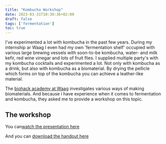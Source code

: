 ```yaml
---
title: "Kombucha Workshop"
date: 2023-03-31T10:30:36+02:00
draft: false
tags: ['fermentation']
toc: true
---
```


I've experimented a lot with kombucha in the past few years. During my internship ar Waag I even had my own 'fermentation shelf' occupied with various large brewing vessels with soon-to-be kombucha, water- and milk kefir, red wine vinegar and lots of fruit flies. I supplied multiple party's with my kombucha cocktails and experimented a lot. Not only with kombucha as a drink, but also with kombucha as a biomaterial. By drying the pellicle which forms on top of the kombucha you can achieve a leather-like material. 

The [biohack academy at Waag](https://assets.waag.org/biohackacademy/) investigates various ways of making biomaterials. And because i have experience when it comes to fermentation and kombucha, they asked me to provide a workshop on this topic. 

## The workshop

You can[watch the presentation here](https://vimeo.com/809837947)

And you can [download the handout here](/files/kombucha-handout.pdf)



